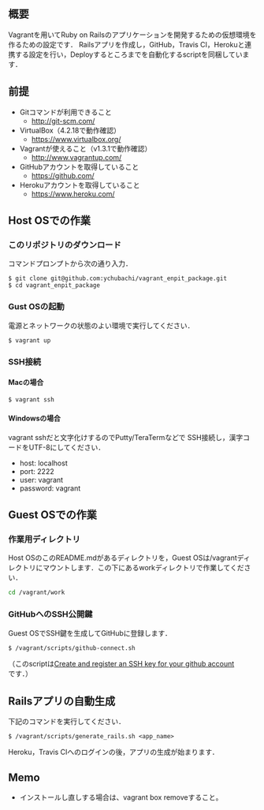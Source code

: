 ## 概要
Vagrantを用いてRuby on Railsのアプリケーションを開発するための仮想環境を作るための設定です．
Railsアプリを作成し，GitHub，Travis CI，Herokuと連携する設定を行い，Deployするところまでを自動化するscriptを同梱しています．

## 前提

- Gitコマンドが利用できること
  - http://git-scm.com/
- VirtualBox（4.2.18で動作確認）
  - https://www.virtualbox.org/
- Vagrantが使えること（v1.3.1で動作確認）
  - http://www.vagrantup.com/
- GitHubアカウントを取得していること
  - https://github.com/
- Herokuアカウントを取得していること
  - https://www.heroku.com/

## Host OSでの作業

### このリポジトリのダウンロード

コマンドプロンプトから次の通り入力．

```
$ git clone git@github.com:ychubachi/vagrant_enpit_package.git
$ cd vagrant_enpit_package
```

### Gust OSの起動

電源とネットワークの状態のよい環境で実行してください．

```bash
$ vagrant up
```

### SSH接続
#### Macの場合

```bash
$ vagrant ssh
```

#### Windowsの場合

vagrant sshだと文字化けするのでPutty/TeraTermなどで
SSH接続し，漢字コードをUTF-8にしてください．

- host: localhost
- port: 2222
- user: vagrant
- password: vagrant

## Guest OSでの作業

### 作業用ディレクトリ

Host OSのこのREADME.mdがあるディレクトリを，Guest OSは/vagrantディレクトリにマウントします．この下にあるworkディレクトリで作業してください．

```bash
cd /vagrant/work
```

### GitHubへのSSH公開鍵

Guest OSでSSH鍵を生成してGitHubに登録します．

```bash
$ /vagrant/scripts/github-connect.sh
```

（このscriptは[Create and register an SSH key for your github account](https://gist.github.com/acoulton/1969779)です．）

## Railsアプリの自動生成

下記のコマンドを実行してください．

```
$ /vagrant/scripts/generate_rails.sh <app_name>
```

Heroku，Travis CIへのログインの後，アプリの生成が始まります．

## Memo

- インストールし直しする場合は、vagrant box removeすること。

